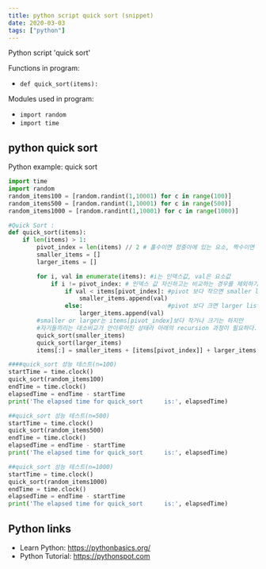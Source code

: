 ```yaml
---
title: python script quick sort (snippet)
date: 2020-03-03
tags: ["python"]
---
```

Python script 'quick sort'

Functions in program: 
* `def quick_sort(items):`

Modules used in program: 
* `import random`
* `import time`

## python quick sort

Python example: quick sort

```python
import time
import random
random_items100 = [random.randint(1,10001) for c in range(100)]
random_items500 = [random.randint(1,10001) for c in range(500)]
random_items1000 = [random.randint(1,10001) for c in range(1000)]

#Quick Sort :
def quick_sort(items):
    if len(items) > 1:
        pivot_index = len(items) // 2 # 홀수이면 정중아에 있는 요소, 짝수이면 우측으로 한칸 치우친 위치
        smaller_items = []
        larger_items = []

        for i, val in enumerate(items): #i는 인덱스값, val은 요소값
            if i != pivot_index: # 인덱스 값 자신하고는 비교하는 경우를 제외하기 위해
                if val < items[pivot_index]: #pivot 보다 작으면 smaller list에 넣기
                    smaller_items.append(val)
                else:                        #pivot 보다 크면 larger list에 넣기
                    larger_items.append(val)
        #smaller or larger는 items[pivot_index]보다 작거나 크기는 하지만
        #자기들끼리는 대소비교가 안이루어진 상태라 아래의 recursion 과정이 필요하다.
        quick_sort(smaller_items)
        quick_sort(larger_items)
        items[:] = smaller_items + [items[pivot_index]] + larger_items

####quick_sort 성능 테스트(n=100)
startTime = time.clock()
quick_sort(random_items100)
endTime = time.clock()
elapsedTime = endTime - startTime
print('The elapsed time for quick_sort      is:', elapsedTime)

##quick_sort 성능 테스트(n=500)
startTime = time.clock()
quick_sort(random_items500)
endTime = time.clock()
elapsedTime = endTime - startTime
print('The elapsed time for quick_sort      is:', elapsedTime)

##quick_sort 성능 테스트(n=1000)
startTime = time.clock()
quick_sort(random_items1000)
endTime = time.clock()
elapsedTime = endTime - startTime
print('The elapsed time for quick_sort      is:', elapsedTime)


```

## Python links

- Learn Python: https://pythonbasics.org/
- Python Tutorial: https://pythonspot.com
